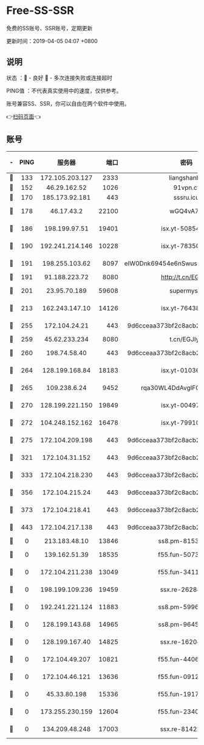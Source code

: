 # Free-SS-SSR

免费的SS账号、SSR账号，定期更新

更新时间：2019-04-05 04:07 +0800

## 说明

状态     ：🙂 - 良好 🙁 - 多次连接失败或连接超时

PING值   ：不代表真实使用中的速度，仅供参考。

账号兼容SS、SSR，你可以自由在两个软件中使用。

👉[扫码页面](https://liesauer.github.io/Free-SS-SSR/)👈

## 账号

|-|PING|服务器|端口|密码|加密方式|区域|
|:----:|:----:|:-----:|-----:|:----:|:----:|:----:|
|🙂|133|172.105.203.127|2333|liangshanbo|chacha20|JP|
|🙂|152|46.29.162.52|1026|91vpn.cf|rc4-md5|RU|
|🙂|170|185.173.92.181|443|sssru.icu|rc4-md5|RU|
|🙂|178|46.17.43.2|22100|wGQ4vA7D|aes-256-gcm|RU|
|🙂|186|198.199.97.51|19401|isx.yt-50854256|aes-256-cfb|US|
|🙂|190|192.241.214.146|10228|isx.yt-78350737|aes-256-cfb|US|
|🙂|191|198.255.103.62|8097|eIW0Dnk69454e6nSwuspv9DmS201tQ0D|aes-256-cfb|US|
|🙂|191|91.188.223.72|8080|http://t.cn/EGJIyrl|rc4-md5|RU|
|🙂|201|23.95.70.189|59608|supermyssr|chacha20-ietf|US|
|🙂|213|162.243.147.10|14126|isx.yt-76438840|aes-256-cfb|US|
|🙂|255|172.104.24.21|443|9d6cceaa373bf2c8acb22e60b6a58be6|aes-256-cfb|US|
|🙂|259|45.62.233.234|8080|t.cn/EGJIyrl|rc4-md5|CA|
|🙂|260|198.74.58.40|443|9d6cceaa373bf2c8acb22e60b6a58be6|aes-256-cfb|US|
|🙂|264|128.199.168.84|18183|isx.yt-01036381|aes-256-cfb|SG|
|🙂|265|109.238.6.24|9452|rqa30WL4DdAvgIFG6Fs3znzTa|aes-256-cfb|FR|
|🙂|270|128.199.221.150|19849|isx.yt-00497856|aes-256-cfb|SG|
|🙂|272|104.248.152.162|16478|isx.yt-79910339|aes-256-cfb|SG|
|🙂|275|172.104.209.198|443|9d6cceaa373bf2c8acb22e60b6a58be6|aes-256-cfb|US|
|🙂|321|172.104.31.152|443|9d6cceaa373bf2c8acb22e60b6a58be6|aes-256-cfb|US|
|🙂|333|172.104.218.230|443|9d6cceaa373bf2c8acb22e60b6a58be6|aes-256-cfb|US|
|🙂|356|172.104.215.24|443|9d6cceaa373bf2c8acb22e60b6a58be6|aes-256-cfb|US|
|🙂|373|172.104.218.41|443|9d6cceaa373bf2c8acb22e60b6a58be6|aes-256-cfb|US|
|🙂|443|172.104.217.138|443|9d6cceaa373bf2c8acb22e60b6a58be6|aes-256-cfb|US|
|🙁|0|213.183.48.10|13846|ss8.pm-81534846|rc4-md5|RU|
|🙁|0|139.162.51.39|18535|f55.fun-50730747|aes-256-cfb|SG|
|🙁|0|172.104.211.238|13049|f55.fun-34116982|aes-256-cfb|US|
|🙁|0|198.199.109.236|19459|ssx.re-26284285|aes-256-cfb|US|
|🙁|0|192.241.221.124|11883|ss8.pm-59969205|aes-256-cfb|US|
|🙁|0|128.199.143.68|14965|ss8.pm-96456884|aes-256-cfb|SG|
|🙁|0|128.199.167.40|14825|ssx.re-16204050|aes-256-cfb|SG|
|🙁|0|172.104.49.207|10821|f55.fun-44065715|aes-256-cfb|SG|
|🙁|0|172.104.46.121|13636|f55.fun-09121749|aes-256-cfb|SG|
|🙁|0|45.33.80.198|15336|f55.fun-19171645|aes-256-cfb|US|
|🙁|0|173.255.230.159|12604|f55.fun-23403272|aes-256-cfb|US|
|🙁|0|134.209.48.248|17003|ssx.re-81422235|aes-256-cfb|US|
